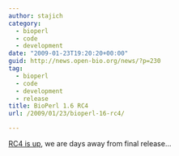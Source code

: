 ```yaml
---
author: stajich
category:
  - bioperl
  - code
  - development
date: "2009-01-23T19:20:20+00:00"
guid: http://news.open-bio.org/news/?p=230
tag:
  - bioperl
  - code
  - development
  - release
title: BioPerl 1.6 RC4
url: /2009/01/23/bioperl-16-rc4/

---
```

[RC4 is up](http://lists.open-bio.org/pipermail/bioperl-l/2009-January/029000.html), we are days away from final release...
